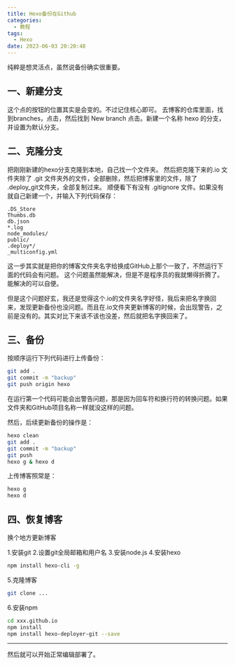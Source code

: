 ```yaml
---
title: Hexo备份在Github
categories:
  - 教程
tags:
  - Hexo
date: 2023-06-03 20:20:48
---
```


纯粹是想灵活点，虽然说备份确实很重要。

一、新建分支
---
这个点的按钮的位置其实是会变的。不过记住核心即可。
去博客的仓库里面，找到branches，点击，然后找到 New branch 点击。新建一个名称 hexo 的分支，并设置为默认分支。

二、克隆分支
---
把刚刚新建的hexo分支克隆到本地，自己找一个文件夹。
然后把克隆下来的.io 文件夹除了 .git 文件夹外的文件，全部删除，然后把博客里的文件，除了 .deploy_git文件夹，全部复制过来。
顺便看下有没有 .gitignore 文件。如果没有就自己新建一个，并输入下列代码保存：
```
.DS_Store
Thumbs.db
db.json
*.log
node_modules/
public/
.deploy*/
_multiconfig.yml
```
这一步其实就是把你的博客文件夹名字给换成GitHub上那个一致了，不然运行下面的代码会有问题。
这个问题虽然能解决，但是不是程序员的我就懒得折腾了。能解决的可以自便。

但是这个问题好玄，我还是觉得这个.io的文件夹名字好怪，我后来把名字换回来，发现更新备份也没问题。而且在.io文件夹更新博客的时候，会出现警告，之前是没有的。其实对比下来该不该也没差，然后就把名字换回来了。

三、备份
---
按顺序运行下列代码进行上传备份：
```bash
git add .
git commit -m "backup"
git push origin hexo
```
在运行第一个代码可能会出警告问题，那是因为回车符和换行符的转换问题。如果文件夹和GitHub项目名称一样就没这样的问题。

然后，后续更新备份的操作是：
```bash
hexo clean
git add .
git commit -m "backup"
git push
hexo g & hexo d
```

上传博客照常是：
```bash
hexo g
hexo d
```

四、恢复博客
---
换个地方更新博客

1.安装git
2.设置git全局邮箱和用户名
3.安装node.js
4.安装hexo
```bash
npm install hexo-cli -g
```
5.克隆博客
```bash
git clone ...
```
6.安装npm
```bash
cd xxx.github.io
npm install
npm install hexo-deployer-git --save
```

---
然后就可以开始正常编辑部署了。

